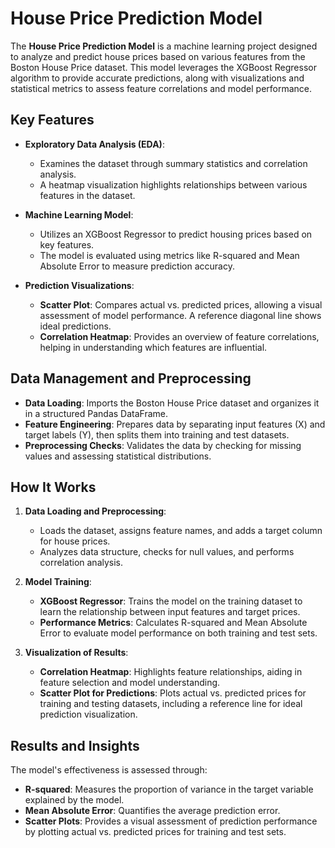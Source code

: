 # House Price Prediction Model

The **House Price Prediction Model** is a machine learning project designed to analyze and predict house prices based on various features from the Boston House Price dataset. This model leverages the XGBoost Regressor algorithm to provide accurate predictions, along with visualizations and statistical metrics to assess feature correlations and model performance.

## Key Features

- **Exploratory Data Analysis (EDA)**:
  - Examines the dataset through summary statistics and correlation analysis.
  - A heatmap visualization highlights relationships between various features in the dataset.

- **Machine Learning Model**:
  - Utilizes an XGBoost Regressor to predict housing prices based on key features.
  - The model is evaluated using metrics like R-squared and Mean Absolute Error to measure prediction accuracy.

- **Prediction Visualizations**:
  - **Scatter Plot**: Compares actual vs. predicted prices, allowing a visual assessment of model performance. A reference diagonal line shows ideal predictions.
  - **Correlation Heatmap**: Provides an overview of feature correlations, helping in understanding which features are influential.

## Data Management and Preprocessing

- **Data Loading**: Imports the Boston House Price dataset and organizes it in a structured Pandas DataFrame.
- **Feature Engineering**: Prepares data by separating input features (X) and target labels (Y), then splits them into training and test datasets.
- **Preprocessing Checks**: Validates the data by checking for missing values and assessing statistical distributions.

## How It Works

1. **Data Loading and Preprocessing**:
   - Loads the dataset, assigns feature names, and adds a target column for house prices.
   - Analyzes data structure, checks for null values, and performs correlation analysis.

2. **Model Training**:
   - **XGBoost Regressor**: Trains the model on the training dataset to learn the relationship between input features and target prices.
   - **Performance Metrics**: Calculates R-squared and Mean Absolute Error to evaluate model performance on both training and test sets.

3. **Visualization of Results**:
   - **Correlation Heatmap**: Highlights feature relationships, aiding in feature selection and model understanding.
   - **Scatter Plot for Predictions**: Plots actual vs. predicted prices for training and testing datasets, including a reference line for ideal prediction visualization.

## Results and Insights

The model's effectiveness is assessed through:
- **R-squared**: Measures the proportion of variance in the target variable explained by the model.
- **Mean Absolute Error**: Quantifies the average prediction error.
- **Scatter Plots**: Provides a visual assessment of prediction performance by plotting actual vs. predicted prices for training and test sets.
